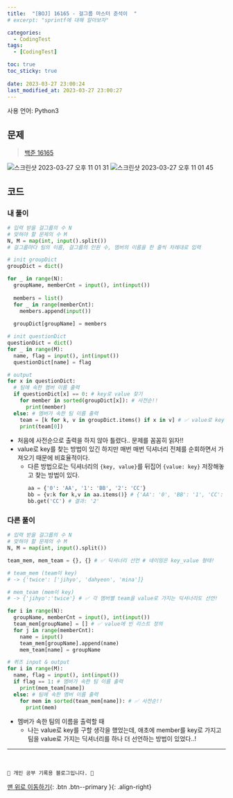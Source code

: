 ```yaml
---
title:  "[BOJ] 16165 - 걸그룹 마스터 준석이  "
# excerpt: "sprintf에 대해 알아보자"

categories:
  - CodingTest
tags:
  - [CodingTest]

toc: true
toc_sticky: true
 
date: 2023-03-27 23:00:24
last_modified_at: 2023-03-27 23:00:27
---
```


사용 언어: Python3

## 문제
> [백준 16165](https://www.acmicpc.net/problem/16165)

![스크린샷 2023-03-27 오후 11 01 31](https://user-images.githubusercontent.com/59405576/227962003-33ce9bb7-1626-4db5-9f88-00d2bdefa323.png)
![스크린샷 2023-03-27 오후 11 01 45](https://user-images.githubusercontent.com/59405576/227962085-eec19e91-1fb7-40f0-92ac-af496a54df52.png)

## 코드
### 내 풀이
```py
# 입력 받을 걸그룹의 수 N
# 맞혀야 할 문제의 수 M
N, M = map(int, input().split())
# 걸그룹마다 팀의 이름, 걸그룹의 인원 수, 멤버의 이름을 한 줄씩 차례대로 입력

# init groupDict
groupDict = dict()

for _ in range(N):
  groupName, memberCnt = input(), int(input())
  
  members = list()
  for _ in range(memberCnt):
    members.append(input())
    
  groupDict[groupName] = members

# init questionDict
questionDict = dict()
for _ in range(M):
  name, flag = input(), int(input())
  questionDict[name] = flag

# output
for x in questionDict:
  # 팀에 속한 멤버 이름 출력
  if questionDict[x] == 0: # key로 value 찾기
    for member in sorted(groupDict[x]): # 사전순!!
      print(member)
  else: # 멤버가 속한 팀 이름 출력
    team = [k for k, v in groupDict.items() if x in v] # ✅ value로 key 찾기
    print(team[0])
```
- 처음에 사전순으로 출력을 하지 않아 틀렸다.. 문제를 꼼꼼히 읽자!!
- value로 key를 찾는 방법이 있긴 하지만 매번 매번 딕셔너리 전체를 순회하면서 가져오기 때문에 비효율적이다.
  - 다른 방법으로는 딕셔너리의 `{key, value}`를 뒤집어 `{value: key}` 저장해놓고 찾는 방법이 있다.
    ```py
    aa = {'0': 'AA', '1': 'BB', '2': 'CC'}
    bb = {v:k for k,v in aa.items()} # {'AA': '0', 'BB': '1', 'CC': '2'}
    bb.get('CC') # 결과: '2'
    ```

### 다른 풀이
```py
# 입력 받을 걸그룹의 수 N
# 맞혀야 할 문제의 수 M
N, M = map(int, input().split())

team_mem, mem_team = {}, {} # ✅ 딕셔너리 선언 # 네이밍은 key_value 형태!

# team_mem (team이 key) 
# -> {'twice': ['jihyo', 'dahyeon', 'mina']}

# mem_team (mem이 key) 
# -> {'jihyo':'twice'} # ✅ 각 멤버별 team을 value로 가지는 딕셔너리도 선언!

for i in range(N):
  groupName, memberCnt = input(), int(input())
  team_mem[groupName] = [] # ✅ value에 빈 리스트 정의
  for j in range(memberCnt):
    name = input()
    team_mem[groupName].append(name)
    mem_team[name] = groupName

# 퀴즈 input & output
for i in range(M):
  name, flag = input(), int(input())
  if flag == 1: # 멤버가 속한 팀 이름 출력
    print(mem_team[name])
  else: # 팀에 속한 멤버 이름 출력
    for mem in sorted(team_mem[name]): # ✅ 사전순!!
      print(mem)
```
- 멤버가 속한 팀의 이름을 출력할 때
  - 나는 value로 key를 구할 생각을 했었는데, 애초에 member를 key로 가지고 팀을 value로 가지는 딕셔너리를 하나 더 선언하는 방법이 있었다..!







***
<br>


    💛 개인 공부 기록용 블로그입니다. 👻

[맨 위로 이동하기](#){: .btn .btn--primary }{: .align-right}